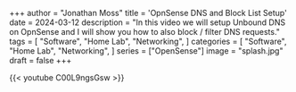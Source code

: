 +++
author = "Jonathan Moss"
title = 'OpnSense DNS and Block List Setup'
date = 2024-03-12
description = "In this video we will setup Unbound DNS on OpnSense and I will show you how to also block / filter DNS requests."
tags = [
    "Software",
    "Home Lab",
    "Networking",
]
categories = [
    "Software",
    "Home Lab",
    "Networking",
]
series = ["OpenSense"]
image = "splash.jpg"
draft = false
+++

{{< youtube C00L9ngsGsw >}}